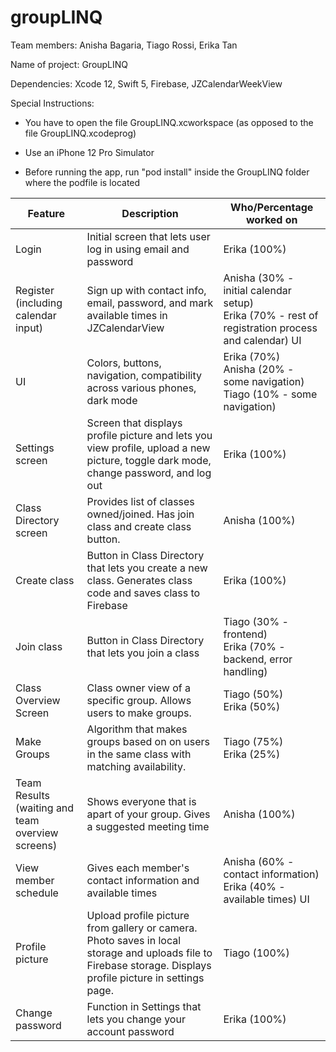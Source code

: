 # groupLINQ

Team members: Anisha Bagaria, Tiago Rossi, Erika Tan

Name of project: GroupLINQ

Dependencies: Xcode 12, Swift 5, Firebase, JZCalendarWeekView

Special Instructions: 

- You have to open the file GroupLINQ.xcworkspace (as opposed to the file GroupLINQ.xcodeprog)

- Use an iPhone 12 Pro Simulator 

- Before running the app, run "pod install" inside the GroupLINQ folder where the podfile is located 

| Feature | Description | Who/Percentage worked on|
|---|---|---|
| Login | Initial screen that lets user log in using email and password | Erika (100%) |
| Register (including calendar input) | Sign up with contact info, email, password, and mark available times in JZCalendarView | Anisha (30% - initial calendar setup) <br /> Erika (70% - rest of registration process and calendar) UI |
| UI | Colors, buttons, navigation, compatibility across various phones, dark mode | Erika (70%) <br /> Anisha (20% - some navigation) <br /> Tiago (10% - some navigation) |
| Settings screen | Screen that displays profile picture and lets you view profile, upload a new picture, toggle dark mode, change password, and log out | Erika (100%) |
| Class Directory screen | Provides list of classes owned/joined. Has join class and create class button. | Anisha (100%) |
| Create class | Button in Class Directory that lets you create a new class. Generates class code and saves class to Firebase | Erika (100%) |
| Join class | Button in Class Directory that lets you join a class | Tiago (30% - frontend) <br /> Erika (70% - backend, error handling) |
| Class Overview Screen | Class owner view of a specific group. Allows users to make groups. | Tiago (50%) <br /> Erika (50%)|
| Make Groups | Algorithm that makes groups based on on users in the same class with matching availability. | Tiago (75%) <br /> Erika (25%) |
| Team Results (waiting and team overview screens) | Shows everyone that is apart of your group. Gives a suggested meeting time | Anisha (100%) |
| View member schedule | Gives each member's contact information and available times | Anisha (60% - contact information) <br /> Erika (40% - available times) UI |
| Profile picture | Upload profile picture from gallery or camera. Photo saves in local storage and uploads file to Firebase storage. Displays profile picture in settings page. | Tiago (100%) |
| Change password | Function in Settings that lets you change your account password | Erika (100%) |





















































